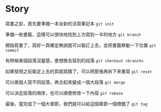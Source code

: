 # Story

寫書之前，首先要準備一本全新的活頁筆記本 `git init`

準備一些書籤，這樣可以很快地找到上次寫到一半的地方 `git branch`

開始寫書了，寫好一頁確定無誤就可以裝訂上去，並把書籤移動一下位置 `git commit`

有時候某個段落沒靈感，會想換去寫別的段落 `git checkout <branch>`

如果發現之前裝定上去的頁面寫錯了，可以把那張再拆下來重寫 `git reset`

可以兩個人寫不同段落，再合起來變成一個大段落 `git merge`

可以決定段落的順序，也可以順便修改一下內容 `git rebase`

最後，當完成了一個大章節，我們就可以給這個章節一個標題了 `git tag`

